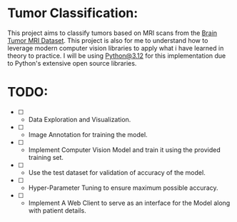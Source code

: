 # Tumor Classification:
This project aims to classify tumors based on MRI scans from the [Brain Tumor MRI Dataset](https://www.kaggle.com/datasets/masoudnickparvar/brain-tumor-mri-dataset). This project is also for me to understand how to leverage modern computer vision libraries to apply what i have learned in theory to practice. I will be using Python@3.12 for this implementation due to Python's extensive open source libraries.

# TODO:
- [  ] - Data Exploration and Visualization.
- [  ] - Image Annotation for training the model.
- [  ] - Implement Computer Vision Model and train it using the provided training set.
- [  ] - Use the test dataset for validation of accuracy of the model.
- [  ] - Hyper-Parameter Tuning to ensure maximum possible accuracy.
- [  ] - Implement A Web Client to serve as an interface for the Model along with patient details.

